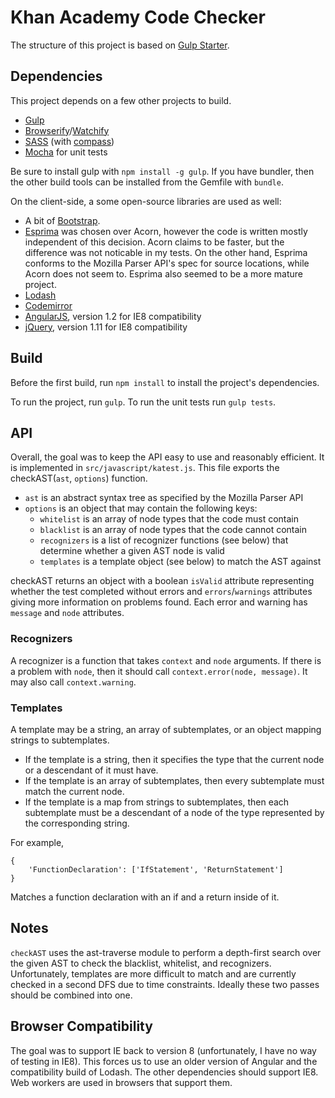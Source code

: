 # Khan Academy Code Checker
The structure of this project is based on [Gulp Starter](https://github.com/greypants/gulp-starter).

## Dependencies
This project depends on a few other projects to build.
- [Gulp](http://gulpjs.com/)
- [Browserify](http://browserify.org/)/[Watchify](https://github.com/substack/watchify)
- [SASS](http://sass-lang.com/) (with [compass](http://compass-style.org/))
- [Mocha](http://mochajs.org/) for unit tests

Be sure to install gulp with `npm install -g gulp`. If you have bundler, then the other build tools can be installed from the Gemfile with `bundle`.

On the client-side, a some open-source libraries are used as well:
- A bit of [Bootstrap](http://getbootstrap.com/).
- [Esprima](http://esprima.org/) was chosen over Acorn, however the code is written mostly independent of this decision. Acorn claims to be faster, but the difference was not noticable in my tests. On the other hand, Esprima conforms to the Mozilla Parser API's spec for source locations, while Acorn does not seem to. Esprima also seemed to be a more mature project.
- [Lodash](https://lodash.com/)
- [Codemirror](http://codemirror.net/)
- [AngularJS](http://angularjs.org), version 1.2 for IE8 compatibility
- [jQuery](http://jquery.com/), version 1.11 for IE8 compatibility

## Build
Before the first build, run `npm install` to install the project's dependencies.

To run the project, run `gulp`. To run the unit tests run `gulp tests`.

## API
Overall, the goal was to keep the API easy to use and reasonably efficient. It is implemented in `src/javascript/katest.js`. This file exports the checkAST(`ast`, `options`) function.
- `ast` is an abstract syntax tree as specified by the Mozilla Parser API
- `options` is an object that may contain the following keys:
  - `whitelist` is an array of node types that the code must contain
  - `blacklist` is an array of node types that the code cannot contain
  - `recognizers` is a list of recognizer functions (see below) that determine whether a given AST node is valid
  - `templates` is a template object (see below) to match the AST against

checkAST returns an object with a boolean `isValid` attribute representing whether the test completed without errors and `errors`/`warnings` attributes giving more information on problems found. Each error and warning has `message` and `node` attributes.

### Recognizers
A recognizer is a function that takes `context` and `node` arguments. If there is a problem with `node`, then it should call `context.error(node, message)`. It may also call `context.warning`.

### Templates
A template may be a string, an array of subtemplates, or an object mapping strings to subtemplates.
- If the template is a string, then it specifies the type that the current node or a descendant of it must have.
- If the template is an array of subtemplates, then every subtemplate must match the current node.
- If the template is a map from strings to subtemplates, then each subtemplate must be a descendant of a node of the type represented by the corresponding string. 

For example,
```
{
    'FunctionDeclaration': ['IfStatement', 'ReturnStatement']
}
```
Matches a function declaration with an if and a return inside of it.

## Notes
`checkAST` uses the ast-traverse module to perform a depth-first search over the given AST to check the blacklist, whitelist, and recognizers. Unfortunately, templates are more difficult to match and are currently checked in a second DFS due to time constraints. Ideally these two passes should be combined into one.
    
## Browser Compatibility
The goal was to support IE back to version 8 (unfortunately, I have no way of testing in IE8). This forces us to use an older version of Angular and the compatibility build of Lodash. The other dependencies should support IE8. Web workers are used in browsers that support them.

